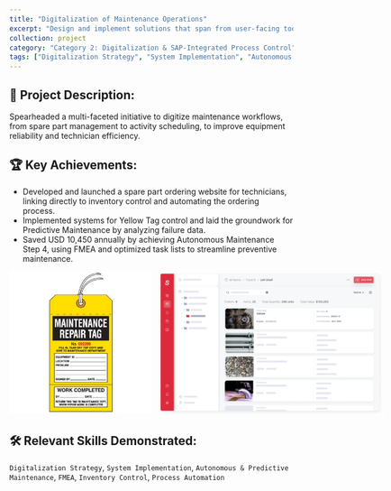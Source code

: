 ```yaml
---
title: "Digitalization of Maintenance Operations"
excerpt: "Design and implement solutions that span from user-facing tools (ordering websites) to advanced methodologies like FMEA and Predictive Maintenance, resulting in significant, quantifiable cost savings and improved equipment reliability."
collection: project
category: "Category 2: Digitalization & SAP-Integrated Process Control"
tags: ["Digitalization Strategy", "System Implementation", "Autonomous & Predictive Maintenance", "FMEA", "Inventory Control", "Process Automation"]
---
```


<h2>📄 Project Description:</h2>
<p>
  Spearheaded a multi-faceted initiative to digitize maintenance workflows, from spare part management to activity scheduling, to improve equipment reliability and technician efficiency.
</p>

<h2>🏆 Key Achievements:</h2>
<ul>
  <li>Developed and launched a spare part ordering website for technicians, linking directly to inventory control and automating the ordering process.</li>
  <li>Implemented systems for Yellow Tag control and laid the groundwork for Predictive Maintenance by analyzing failure data.</li>
  <li>Saved USD 10,450 annually by achieving Autonomous Maintenance Step 4, using FMEA and optimized task lists to streamline preventive maintenance.</li>
</ul>

<div style="display: flex; gap: 10px; align-items: flex-start;">
  <img src="/images/yellow-tag.jpg" alt="Yellow Tag" style="width:50%;">
  <img src="/images/Spare-part-order.png" alt="Spare part order and Inventory tracking" style="width:80%;">
</div>

<h2>🛠️ Relevant Skills Demonstrated:</h2>
<p>
  <code>Digitalization Strategy</code>,
  <code>System Implementation</code>,
  <code>Autonomous & Predictive Maintenance</code>,
  <code>FMEA</code>,
  <code>Inventory Control</code>,
  <code>Process Automation</code>
</p>
</p>
